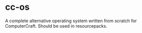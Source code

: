 # cc-os
A complete alternative operating system written from scratch for ComputerCraft. Should be used in resourcepacks.
